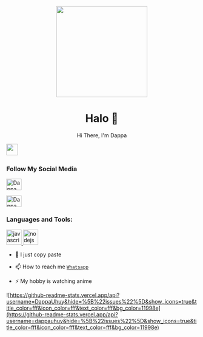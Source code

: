 <p align="center">

<img src="https://telegra.ph/file/627122d38e643af870fa7.jpg" width="240" height="240"/>

</p>

<h1 align='center'> Halo 👋</h1>

<p align='center'>Hi There, I'm Dappa</p>

<p align='center'>

<a href="https://instagram.com/scytfdhd._"><img height="30" src="https://telegra.ph/file/627122d38e643af870fa7.jpg"></a>&nbsp;&nbsp;

</p>

<h3 align="left">Follow My Social Media  </h3>

<p align="left">

<a href="https://www.facebook.com/profile.php?id=100071635515473" target="blank"><img align="center" src="https://cdn.jsdelivr.net/npm/simple-icons@3.0.1/icons/facebook.svg" alt="Dappa" height="30" width="40" /></a>

<a href="https://instagram.com/scytfdhd._" target="blank"><img align="center" src="https://cdn.jsdelivr.net/npm/simple-icons@3.0.1/icons/instagram.svg" alt="Dappa" height="30" width="40" /></a>

</p>

<h3 align="left">Languages and Tools:</h3>

<p align="left"> <a href="https://developer.mozilla.org/en-US/docs/Web/JavaScript" target="_blank"> <img src="https://img.shields.io/badge/-JavaScript-black?style=flat-square&logo=javascript" alt="javascript" width="40" height="40"/> </a> <a href="https://nodejs.org" target="_blank"> <img src="https://img.shields.io/badge/-Node.js-black?style=flat-square&logo=Node.js" alt="nodejs" width="40" height="40"/> </a> </p>

- 🤝 I just copy paste

- 📫 How to reach me  [`Whatsapp`](https://wa.me/6285876330812?text=halo+bang)

- ⚡ My hobby is watching anime

![https://github-readme-stats.vercel.app/api?username=DappaUhuy&hide=%5B%22issues%22%5D&show_icons=true&title_color=fff&icon_color=fff&text_color=fff&bg_color=11998e](https://github-readme-stats.vercel.app/api?username=dappauhuy&hide=%5B%22issues%22%5D&show_icons=true&title_color=fff&icon_color=fff&text_color=fff&bg_color=11998e)
